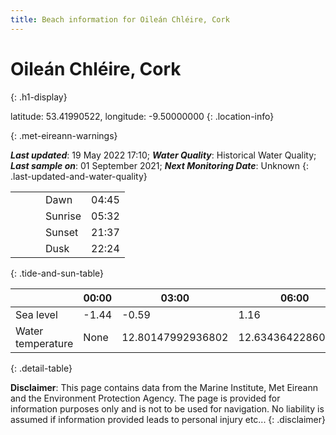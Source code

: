 ```yaml
---
title: Beach information for Oileán Chléire, Cork
---
```

# Oileán Chléire, Cork 
{: .h1-display}

latitude: 53.41990522, longitude: -9.50000000
{: .location-info}


{: .met-eireann-warnings}

___Last updated___: 19 May 2022 17:10; ___Water Quality___: Historical Water Quality;
___Last sample on___: 01 September 2021; ___Next Monitoring Date___: Unknown
{: .last-updated-and-water-quality}

|   |   |   |   |   |
|---|---|---|---|---|
|   |   |   | Dawn  | 04:45 |
|   |   |   | Sunrise  | 05:32 |
|   |   |   | Sunset  | 21:37 |
|   |   |   | Dusk  | 22:24 |
{: .tide-and-sun-table}

<div></div>

| | 00:00 | 03:00 | 06:00 | 09:00 | 12:00 | 15:00 | 18:00 | 21:00 |
|---|---|---|---|---|---|---|---|---|
| Sea level | -1.44 | -0.59 | 1.16 | 0.55| -1.23 | -0.72 | 1.04 | 0.78 |
| Water temperature | None | 12.80147992936802 | 12.634364228608085 | 12.686882884365751 | 12.80907445562379 | 12.833360742249704 | 12.820405925155292 | 12.882696922095557 |
{: .detail-table}

__Disclaimer__: This page contains data from the Marine Institute,
Met Eireann and the Environment Protection Agency. The page is provided for
information purposes only and is not to be used for navigation. No liability
is assumed if information provided leads to personal injury etc...
{: .disclaimer}